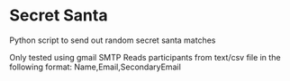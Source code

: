 # Secret Santa
Python script to send out random secret santa matches

Only tested using gmail SMTP
Reads participants from text/csv file in the following format:
Name,Email,SecondaryEmail
